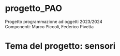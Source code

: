 # progetto_PAO
Progetto programmazione ad oggetti 2023/2024 <br>
Componenti: Marco Piccoli, Federico Pivetta
# Tema del progetto: sensori 

